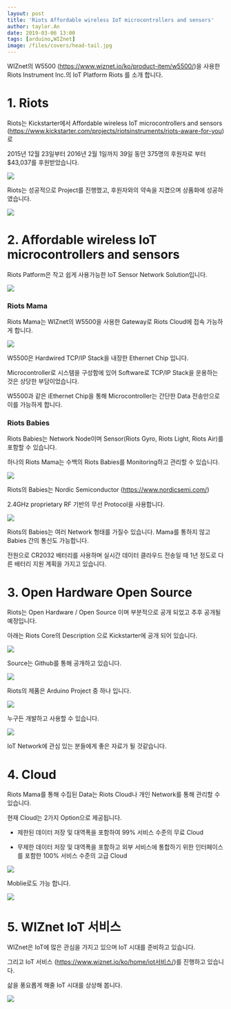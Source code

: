 ```yaml
---
layout: post
title: 'Riots Affordable wireless IoT microcontrollers and sensors'
author: taylor.An
date: 2019-03-06 13:00
tags: [arduino,WIZnet]
image: /files/covers/head-tail.jpg
---
```


<a id="forkme" href="https://github.com/myriots"></a>

WIZnet의 W5500 (https://www.wiznet.io/ko/product-item/w5500/)을 사용한 Riots Instrument Inc.의 IoT Platform Riots 를 소개 합니다.

# 1. Riots

Riots는 Kickstarter에서 Affordable wireless IoT microcontrollers and sensors (https://www.kickstarter.com/projects/riotsinstruments/riots-aware-for-you)로

2015년 12월 23일부터 2016년 2월 1일까지 39일 동안 375명의 후원자로 부터 $43,037를 후원받았습니다.

![](/files/posts/2019-03-06/Riots-2.jpg)

Riots는 성공적으로 Project를 진행했고, 후원자와의 약속을 지켰으며 상품화에 성공하였습니다.

![](/files/posts/2019-03-06/Riots-1.jpg)

# 2. Affordable wireless IoT microcontrollers and sensors

Riots Patform은 작고 쉽게 사용가능한 IoT Sensor Network Solution입니다.

![](/files/posts/2019-03-06/Riots-3.jpg)

### Riots Mama

Riots Mama는 WIZnet의 W5500을 사용한 Gateway로 Riots Cloud에 접속 가능하게 합니다.

![](/files/posts/2019-03-06/Riots-8-mama.png)

W5500은 Hardwired TCP/IP Stack을 내장한 Ethernet Chip 입니다.

Microcontroller로 시스템을 구성함에 있어 Software로 TCP/IP Stack을 운용하는 것은 상당한 부담이었습니다.

W5500과 같은 iEthernet Chip을 통해 Microcontroller는 간단한 Data 전송만으로 이를 가능하게 합니다.

### Riots Babies

Riots Babies는 Network Node이며 Sensor(Riots Gyro, Riots Light, Riots Air)를 포함할 수 있습니다.

하나의 Riots Mama는 수백의 Riots Babies를 Monitoring하고 관리할 수 있습니다.

![](/files/posts/2019-03-06/Riots-4.png)

Riots의 Babies는 Nordic Semiconductor (https://www.nordicsemi.com/)

2.4GHz proprietary RF 기반의 무선 Protocol을 사용합니다.

![](/files/posts/2019-03-06/Riots-7-nodes.jpg)

Riots의 Babies는 여러 Network 형태를 가질수 있습니다. Mama를 통하지 않고 Babies 간의 통신도 가능합니다.

전원으로 CR2032 배터리를 사용하며 실시간 데이터 클라우드 전송일 때 1년 정도로 다른 배터리 지원 계획을 가지고 있습니다.

# 3. Open Hardware Open Source

Riots는 Open Hardware / Open Source 이며 부분적으로 공개 되었고 추후 공개될 예정입니다.

아래는 Riots Core의 Description 으로 Kickstarter에 공개 되어 있습니다.

![](/files/posts/2019-03-06/Riots-5-core.PNG)

Source는 Github를 통해 공개하고 있습니다.

![](/files/posts/2019-03-06/Riots-6-Github.png)

Riots의 제품은 Arduino Project 중 하나 입니다.

![](/files/posts/2019-03-06/ArduinoIDE.png)

누구든 개발하고 사용할 수 있습니다.

![](/files/posts/2019-03-06/Riots-Github-Product.png)

IoT Network에 관심 있는 분들에게 좋은 자료가 될 것같습니다.

# 4. Cloud

Riots Mama를 통해 수집된 Data는 Riots Cloud나 개인 Network를 통해 관리할 수 있습니다.

현재 Cloud는 2가지 Option으로 제공됩니다.

* 제한된 데이터 저장 및 대역폭을 포함하여 99% 서비스 수준의 무료 Cloud

* 무제한 데이터 저장 및 대역폭을 포함하고 외부 서비스에 통합하기 위한 인터페이스를 포함한 100% 서비스 수준의 고급 Cloud

![](/files/posts/2019-03-06/Riots-Cloud.png)

Moblie로도 가능 합니다.

![](/files/posts/2019-03-06/Riots-Mobile.png)

# 5. WIZnet IoT 서비스

WIZnet은 IoT에 많은 관심을 가지고 있으며 IoT 시대를 준비하고 있습니다.

그리고 IoT 서비스 (https://www.wiznet.io/ko/home/iot서비스/)를 진행하고 있습니다.

삶을 풍요롭게 해줄 IoT 시대를 상상해 봅니다.

![](/files/posts/2019-03-06/WIZnetIoT.png)
